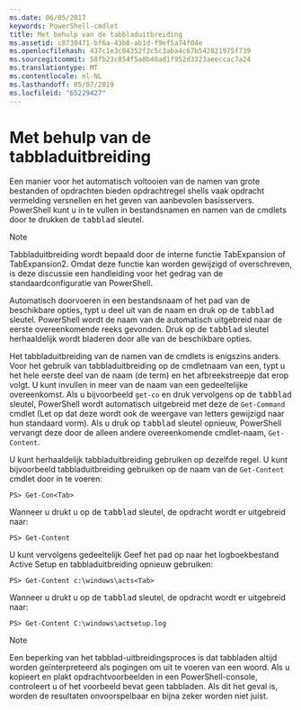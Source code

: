 ```yaml
---
ms.date: 06/05/2017
keywords: PowerShell-cmdlet
title: Met behulp van de tabbladuitbreiding
ms.assetid: c8730471-bf6a-43b8-ab1d-f9ef5a74f04e
ms.openlocfilehash: 437c1e3c04352f2c5c3aba4c67b542821975f739
ms.sourcegitcommit: 58fb23c854f5a8b40ad1f952d3323aeeccac7a24
ms.translationtype: MT
ms.contentlocale: nl-NL
ms.lasthandoff: 05/07/2019
ms.locfileid: "65229427"
---
```

# <a name="using-tab-expansion"></a>Met behulp van de tabbladuitbreiding

Een manier voor het automatisch voltooien van de namen van grote bestanden of opdrachten bieden opdrachtregel shells vaak opdracht vermelding versnellen en het geven van aanbevolen basisservers. PowerShell kunt u in te vullen in bestandsnamen en namen van de cmdlets door te drukken de <kbd>tabblad</kbd> sleutel.

> [!NOTE]
> Tabbladuitbreiding wordt bepaald door de interne functie TabExpansion of TabExpansion2. Omdat deze functie kan worden gewijzigd of overschreven, is deze discussie een handleiding voor het gedrag van de standaardconfiguratie van PowerShell.

Automatisch doorvoeren in een bestandsnaam of het pad van de beschikbare opties, typt u deel uit van de naam en druk op de <kbd>tabblad</kbd> sleutel. PowerShell wordt de naam van de automatisch uitgebreid naar de eerste overeenkomende reeks gevonden. Druk op de <kbd>tabblad</kbd> sleutel herhaaldelijk wordt bladeren door alle van de beschikbare opties.

Het tabbladuitbreiding van de namen van de cmdlets is enigszins anders. Voor het gebruik van tabbladuitbreiding op de cmdletnaam van een, typt u het hele eerste deel van de naam (de term) en het afbreekstreepje dat erop volgt. U kunt invullen in meer van de naam van een gedeeltelijke overeenkomst. Als u bijvoorbeeld `get-co` en druk vervolgens op de <kbd>tabblad</kbd> sleutel, PowerShell wordt automatisch uitgebreid met deze de `Get-Command` cmdlet (Let op dat deze wordt ook de weergave van letters gewijzigd naar hun standaard vorm). Als u druk op <kbd>tabblad</kbd> sleutel opnieuw, PowerShell vervangt deze door de alleen andere overeenkomende cmdlet-naam, `Get-Content`.

U kunt herhaaldelijk tabbladuitbreiding gebruiken op dezelfde regel. U kunt bijvoorbeeld tabbladuitbreiding gebruiken op de naam van de `Get-Content` cmdlet door in te voeren:

```
PS> Get-Con<Tab>
```

Wanneer u drukt u op de <kbd>tabblad</kbd> sleutel, de opdracht wordt er uitgebreid naar:

```
PS> Get-Content
```

U kunt vervolgens gedeeltelijk Geef het pad op naar het logboekbestand Active Setup en tabbladuitbreiding opnieuw gebruiken:

```
PS> Get-Content c:\windows\acts<Tab>
```

Wanneer u drukt u op de <kbd>tabblad</kbd> sleutel, de opdracht wordt er uitgebreid naar:

```
PS> Get-Content C:\windows\actsetup.log
```

> [!NOTE]
> Een beperking van het tabblad-uitbreidingsproces is dat tabbladen altijd worden geïnterpreteerd als pogingen om uit te voeren van een woord. Als u kopieert en plakt opdrachtvoorbeelden in een PowerShell-console, controleert u of het voorbeeld bevat geen tabbladen. Als dit het geval is, worden de resultaten onvoorspelbaar en bijna zeker worden niet juist.
